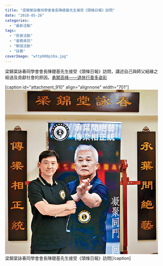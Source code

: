 ```yaml
---
title: "梁錦棠詠春同學會會長陳礎基先生接受《頭條日報》訪問"
date: "2018-05-26"
categories: 
  - "最新活動"
tags: 
  - "慈善活動"
  - "會務資訊"
  - "聯誼活動"
  - "詠春"
coverImage: "wttp000p10a.jpg"
---
```


梁錦棠詠春同學會會長陳礎基先生接受《頭條日報》訪問，講述自己與師父結緣之經過及貢獻社會的原因。[勇闖高峰——退休行善多姿彩](http://hd.stheadline.com/news/columns/462/20180524/670970/) <!--more-->

\[caption id="attachment\_910" align="alignnone" width="701"\]![梁錦棠詠春同學會會長陳礎基先生接受《頭條日報》訪問](images/wttp000p10a.jpg) 梁錦棠詠春同學會會長陳礎基先生接受《頭條日報》訪問\[/caption\]
